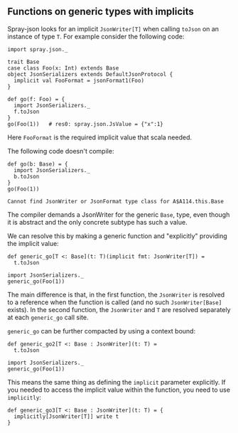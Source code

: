 ## Functions on generic types with implicits

Spray-json looks for an implicit `JsonWriter[T]` when calling
`toJson` on an instance of type `T`. For example consider the following code:


```
import spray.json._

trait Base
case class Foo(x: Int) extends Base
object JsonSerializers extends DefaultJsonProtocol {
  implicit val FooFormat = jsonFormat1(Foo)
}

def go(f: Foo) = {
  import JsonSerializers._
  f.toJson
}
go(Foo(1))   # res0: spray.json.JsValue = {"x":1}
```

Here `FooFormat` is the required implicit value that scala needed.

The following code doesn't compile:


```
def go(b: Base) = {
  import JsonSerializers._
  b.toJson
}
go(Foo(1))
```

```
Cannot find JsonWriter or JsonFormat type class for A$A114.this.Base
```

The compiler demands a JsonWriter for the generic `Base`, type, even
though it is abstract and the only concrete subtype has such a value.

We can resolve this by making a generic function and "explicitly"
providing the implicit value:

```
def generic_go[T <: Base](t: T)(implicit fmt: JsonWriter[T]) =
  t.toJson

import JsonSerializers._
generic_go(Foo(1))
```

The main difference is that, in the first function, the `JsonWriter` is
resolved to a reference when the function is called (and no such `JsonWriter[Base]` exists). In the second function,
the `JsonWriter` and `T` are resolved separately at each `generic_go` call
site.

`generic_go` can be further compacted by using a context bound:

```
def generic_go2[T <: Base : JsonWriter](t: T) =
  t.toJson

import JsonSerializers._
generic_go(Foo(1))
```

This means the same thing as defining the `implicit` parameter explicitly. If
you needed to access the implicit value within the function, you need to use `implicitly`:

```
def generic_go3[T <: Base : JsonWriter](t: T) = {
  implicitly[JsonWriter[T]] write t
}
```



